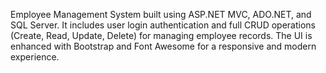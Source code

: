 Employee Management System built using ASP.NET MVC, ADO.NET, and SQL Server.
It includes user login authentication and full CRUD operations (Create, Read, Update, Delete) for managing employee records.
The UI is enhanced with Bootstrap and Font Awesome for a responsive and modern experience.
